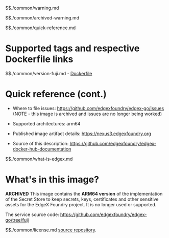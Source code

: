 $$./common/warning.md

$$./common/archived-warning.md

$$./common/quick-reference.md

# Supported tags and respective Dockerfile links

$$./common/version-fuji.md
        - [Dockerfile](https://github.com/edgexfoundry/edgex-go/blob/fuji/cmd/security-secrets-setup/Dockerfile)

# Quick reference (cont.)

- Where to file issues: https://github.com/edgexfoundry/edgex-go/issues (NOTE - this image is archived and issues are no longer being worked)

- Supported architectures: arm64

- Published image artifact details: https://nexus3.edgexfoundry.org

- Source of this description: https://github.com/edgexfoundry/edgex-docker-hub-documentation

$$./common/what-is-edgex.md

# What's in this image?

**ARCHIVED**
This image contains the **ARM64 version** of the implementation of the Secret Store to keep secrets, keys, certificates and other sensitive assets for the EdgeX Foundry project. It is no longer used or supported.

The service source code: https://github.com/edgexfoundry/edgex-go/tree/fuji

$$./common/license.md
[source repository](https://github.com/edgexfoundry/edgex-go/blob/fuji/cmd/security-secrets-setup/Attribution.txt).
